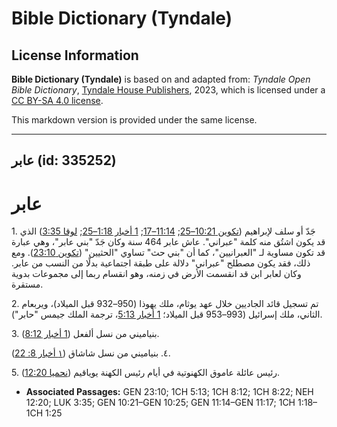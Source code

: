 # Bible Dictionary (Tyndale)

## License Information

**Bible Dictionary (Tyndale)** is based on and adapted from: _Tyndale Open Bible Dictionary_, [Tyndale House Publishers](https://tyndaleopenresources.com/), 2023, which is licensed under a [CC BY-SA 4.0 license](https://creativecommons.org/licenses/by-sa/4.0/legalcode.en).

This markdown version is provided under the same license.



--------------------------------

## عابر (id: 335252)

عابر
====

1\. جَدّ أو سلف لإبراهيم ([تكوين 10:21–25](https://ref.ly/Gen10:21-Gen10:25); [11:14–17](https://ref.ly/Gen11:14-Gen11:17); [1 أخبار 1:18–25](https://ref.ly/1Chr1:18-1Chr1:25); [لوقا 3:35](https://ref.ly/Luke3:35)) الذي قد يكون اشتُق منه كلمة "عبراني". عاش عابر 464 سنة وكان جَدّ "بني عابر"، وهي عبارة قد تكون مساوية لـ "العبرانيين"، كما أن "بني حث" تساوي "الحثيين" ([تكوين 23:10](https://ref.ly/Gen23:10)). ومع ذلك، فقد يكون مصطلح "عبراني" دلالة على طبقة اجتماعية بدلًا من النسب من عابر. وكان لعابر ابن قد انقسمت الأرض في زمنه، وهو انقسام ربما إلى مجموعات بدوية مستقرة.

2\. تم تسجيل قائد الجاديين خلال عهد يوثام، ملك يهوذا (950–932 قبل الميلاد)، ويربعام الثاني، ملك إسرائيل (993–953 قبل الميلاد؛ [1 أخبار 5:13](https://ref.ly/1Chr5:13)، ترجمة الملك جيمس "حابر").

3\. بنياميني من نسل ألفعل ([1 أخبار 8:12](https://ref.ly/1Chr8:12)).

٤. بنياميني من نسل شاشاق ([١ أخبار 8: 22](https://ref.ly/1Chr8:22)).

5\. رئيس عائلة عاموق الكهنوتية في أيام رئيس الكهنة يوياقيم ([نحميا 12:20](https://ref.ly/Neh12:20)).

* **Associated Passages:** GEN 23:10; 1CH 5:13; 1CH 8:12; 1CH 8:22; NEH 12:20; LUK 3:35; GEN 10:21–GEN 10:25; GEN 11:14–GEN 11:17; 1CH 1:18–1CH 1:25

